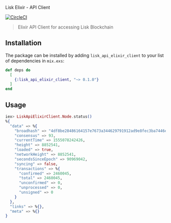 Lisk Elixir - API Client

[![CircleCI](https://circleci.com/gh/ManuGowda/lisk-api-elixir-client/tree/master.svg?style=svg&circle-token=605dea9f9070f08fd5afcaed19c66d9e125ae989)](https://circleci.com/gh/ManuGowda/lisk-api-elixir-client/tree/master)

> Elixir API Client for accessing Lisk Blockchain

## Installation

The package can be installed
by adding `lisk_api_elixir_client` to your list of dependencies in `mix.exs`:

```elixir
def deps do
  [
    {:lisk_api_elixir_client, "~> 0.1.0"}
  ]
end
```

## Usage

```elixir
iex> LiskApiElixirClient.Node.status()
%{
  "data" => %{
    "broadhash" => "4df8be28486164157e7673a344629791912ad9e8fec3ba7446e897748aeaa742",
    "consensus" => 93,
    "currentTime" => 1555078242426,
    "height" => 8852541,
    "loaded" => true,
    "networkHeight" => 8852541,
    "secondsSinceEpoch" => 90969042,
    "syncing" => false,
    "transactions" => %{
      "confirmed" => 2460045,
      "total" => 2460045,
      "unconfirmed" => 0,
      "unprocessed" => 0,
      "unsigned" => 0
    }
  },
  "links" => %{},
  "meta" => %{}
}
```
